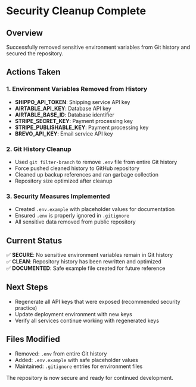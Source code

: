 # Security Cleanup Complete

## Overview
Successfully removed sensitive environment variables from Git history and secured the repository.

## Actions Taken

### 1. Environment Variables Removed from History
- **SHIPPO_API_TOKEN**: Shipping service API key
- **AIRTABLE_API_KEY**: Database API key  
- **AIRTABLE_BASE_ID**: Database identifier
- **STRIPE_SECRET_KEY**: Payment processing key
- **STRIPE_PUBLISHABLE_KEY**: Payment processing key
- **BREVO_API_KEY**: Email service API key

### 2. Git History Cleanup
- Used `git filter-branch` to remove `.env` file from entire Git history
- Force pushed cleaned history to GitHub repository
- Cleaned up backup references and ran garbage collection
- Repository size optimized after cleanup

### 3. Security Measures Implemented
- Created `.env.example` with placeholder values for documentation
- Ensured `.env` is properly ignored in `.gitignore`
- All sensitive data removed from public repository

## Current Status
✅ **SECURE**: No sensitive environment variables remain in Git history  
✅ **CLEAN**: Repository history has been rewritten and optimized  
✅ **DOCUMENTED**: Safe example file created for future reference  

## Next Steps
- Regenerate all API keys that were exposed (recommended security practice)
- Update deployment environment with new keys
- Verify all services continue working with regenerated keys

## Files Modified
- Removed: `.env` from entire Git history
- Added: `.env.example` with safe placeholder values
- Maintained: `.gitignore` entries for environment files

The repository is now secure and ready for continued development.
